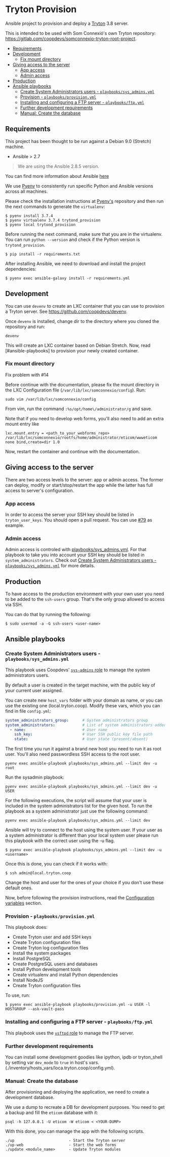 # Tryton Provision

Ansible project to provision and deploy a [Tryton](http://www.tryton.org/) 3.8 server.

This is intended to be used with Som Connexió's own Tryton repository: https://gitlab.com/coopdevs/somconnexio-tryton-root-project.

<!-- vim-markdown-toc GitLab -->

* [Requirements](#requirements)
* [Development](#development)
   * [Fix mount directory](#fix-mount-directory)
* [Giving access to the server](#giving-access-to-the-server)
   * [App access](#app-access)
   * [Admin access](#admin-access)
* [Production](#production)
* [Ansible playbooks](#ansible-playbooks)
   * [Create System Administrators users - `playbooks/sys_admins.yml`](#create-system-administrators-users-playbookssys_adminsyml)
   * [Provision - `playbooks/provision.yml`](#provision-playbooksprovisionyml)
   * [Installing and configuring a FTP server - `playbooks/ftp.yml`](#installing-and-configuring-a-ftp-server-playbooksftpyml)
   * [Further development requirements](#further-development-requirements)
   * [Manual: Create the database](#manual-create-the-database)

<!-- vim-markdown-toc -->

## Requirements

This project has been thought to be run against a Debian 9.0 (Stretch) machine.

* Ansible > 2.7

> We are using the Ansible 2.8.5 version.

You can find more information about Ansible [here](http://docs.ansible.com/)

We use [Pyenv](https://gitlab.com/coopdevs/ansible-development-environment) to consistently run specific Python and Ansible versions across all machines.

Please check the installation instructions at [Pyenv's](https://gitlab.com/coopdevs/ansible-development-environment) repository and then run the next commands to generate the `virtualenv`:

```
$ pyenv install 3.7.4
$ pyenv virtualenv 3.7.4 trytond_provision
$ pyenv local trytond_provision
```

Before running the next command, make sure that you are in the virtualenv. You can run `python --version` and check if the Python version is `trytond_provision`.

```
$ pip install -r requirements.txt
```

After installing Ansible, we need to download and install the project dependencies:

```commandline
$ pyenv exec ansible-galaxy install -r requirements.yml
```
## Development

You can use `devenv` to create an LXC container that you can use to provision a Tryton server. See https://github.com/coopdevs/devenv.

Once `devenv` is installed, change dir to the directory where you cloned the repository and run:

```commandline
devenv
```

This will create an LXC container based on Debian Stretch. Now, read [#ansible-playbooks] to provision your newly created container.

### Fix mount directory

Fix problem with #14

Before continue with the documentation, please fix the mount directory in the LXC Configuration file (`/var/lib/lxc/somconnexio/config`). Run:

```commandline
sudo vim /var/lib/lxc/somconnexio/config
```

From vim, run the command `:%s/opt/home\/administrator/g` and save.

Note that if you need to develop web forms, you'll also need to add an extra mount entry like

```
lxc.mount.entry = <path_to_your_webforms_repo> /var/lib/lxc/somconnexio/rootfs/home/administrator/eticom/wwweticom none bind,create=dir 1.0
```

Now, restart the container and continue with the documentation.

## Giving access to the server

There are two access levels to the server: app or admin access. The former can deploy, modify or start/stop/restart the app while the latter has full access to server's configuration.

### App access

In order to access the server your SSH key should be listed in `tryton_user_keys`. You should open a pull request. You can use [#79](https://github.com/coopdevs/trytond_provision/pull/79) as example.

### Admin access

Admin access is controled with [playbooks/sys_admins.yml](https://github.com/coopdevs/trytond_provision/blob/master/playbooks/sys_admins.yml). For that playbook to take you into account your SSH key should be listed in `system_administrators`. Check out [Create System Administrators users - `playbooks/sys_admins.yml`](#Create-System-Administrators-users---`playbooks/sys_admins.yml`) for more details.

## Production

To have access to the production environment with your own user you need to be added to the `ssh-users` group. That's the only group allowed to access via SSH.

You can do that by running the following:

```
$ sudo usermod -a -G ssh-users <user-name>
```

## Ansible playbooks

### Create System Administrators users - `playbooks/sys_admins.yml`

This playbook uses Coopdevs' [`sys-admins` role](https://github.com/coopdevs/sys-admins-role) to manage the system administrators users.

By default a user is created in the target machine, with the public key of your current user assigned.

You can create new `host_vars` folder with your domain as name, or you can use the existing one (local.tryton.coop).
Modify these vars, which you can find in file `config.yml`:

```YAML
system_administrators_group:      # System administrators group
system_administrators:            # List of system administrators added to the group
  - name:                         # User name
    ssh_key:                      # User SSH public key file path
    state:                        # User state (present/absent)
```

The first time you run it against a brand new host you need to run it as root user. You'll also need passwordless SSH access to the root user.

```commandline
pyenv exec ansible-playbook playbooks/sys_admins.yml --limit dev -u root
```

Run the sysadmin playbook:
```commandline
pyenv exec ansible-playbook playbooks/sys_admins.yml --limit dev -u USER
```

For the following executions, the script will assume that your user is included in the system administrators list for the given host.
To run the playbook as a system administrator just use the following command:

```commandline
pyenv exec ansible-playbook playbooks/sys_admins.yml --limit dev
```

Ansible will try to connect to the host using the system user. If your user as a system administrator is different than your local system user please run this playbook with the correct user using the -u flag.

```commandline
$ pyenv exec ansible-playbook playbooks/sys_admins.yml --limit dev -u <username>
```

Once this is done, you can check if it works with:
```commandline
$ ssh admin@local.tryton.coop
```

Change the host and user for the ones of your choice if you don't use these default ones.

Now, before following the provision instructions, read the [Configuration variables]() section.

### Provision - `playbooks/provision.yml`
This playbook does:

* Create Tryton user and add SSH keys
* Create Tryton configuration files
* Create Tryton log configuration files
* Install the system packages
* Install PostgreSQL
* Create PostgreSQL users and databases
* Install Python development tools
* Create virtualenv and install Python dependencies
* Install NodeJS
* Create Tryton configuration files

To use, run:
```commandline
$ pyenv exec ansible-playbook playbooks/provision.yml -u USER -l HOSTGROUP --ask-vault-pass
```

### Installing and configuring a FTP server - `playbooks/ftp.yml`

This playbook uses the [`vsftpd` role](https://github.com/weareinteractive/vsftpd) to manage the FTP server.

### Further development requirements

You can install some development goodies like ipython, ipdb or tryton_shell by setting var `dev_mode` to `true` in host's vars.
(./inventory/hosts_vars/loca.tryton.coop/config.yml).

### Manual: Create the database

After provisioning and deploying the application, we need to create a development database.

We use a dump to recreate a DB for development purposes. You need to get a backup and fill the `eticom` database with it:

```commandline
psql -h 127.0.0.1 -U eticom -W eticom < <YOUR-DUMP>
```

With this done, you can manage the app with the following scripts.

```commandline
./up                        - Start the Tryton server
./up-web                    - Start the web forms
./update <module_name>      - Update Tryton modules
```
